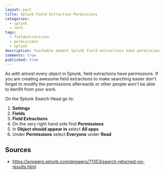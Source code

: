 ```yaml
---
layout: post
title: Splunk Field Extraction Permissions
categories: 
  - splunk
  - tech
tags: 
  - fieldextractions
  - permissions
  - splunk
description: Teachable moment Splunk field extractions have permissions!
comments: true
published: true
---
```


As with almost every object in Splunk, field extractions have permissions. If you are creating awesome field extractions to make searching easier don't forget to modify the permissions afterwards or other people won't be able to benifit from your work.

On the Splunk Search Head go to:

1. **Settings**
2. **Fields**
3. **Field Extractions**
4. On the very right hand side find **Permissions**
5. In **Object should appear in** select **All apps**
6. Under **Permissions** select **Everyone** under **Read**

## Sources
- https://answers.splunk.com/answers/71353/search-returned-no-results.html

